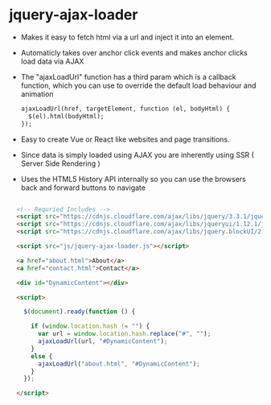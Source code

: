 # jquery-ajax-loader
- Makes it easy to fetch html via a url and inject it into an element.
- Automaticly takes over anchor click events and makes anchor clicks load data via AJAX
- The "ajaxLoadUrl" function has a third param which is a callback function, which you can use to override the default load behaviour and animation

    ```html 
    ajaxLoadUrl(href, targetElement, function (el, bodyHtml) {
      $(el).html(bodyHtml);
    });    
    ```

- Easy to create Vue or React like websites and page transitions.
- Since data is simply loaded using AJAX you are inherently using SSR ( Server Side Rendering )
- Uses the HTML5 History API internally so you can use the browsers back and forward buttons to navigate


```html

  <!-- Requried Includes -->
  <script src="https://cdnjs.cloudflare.com/ajax/libs/jquery/3.3.1/jquery.min.js"></script>
  <script src="https://cdnjs.cloudflare.com/ajax/libs/jqueryui/1.12.1/jquery-ui.min.js"></script>
  <script src="https://cdnjs.cloudflare.com/ajax/libs/jquery.blockUI/2.70/jquery.blockUI.min.js"></script>

  <script src="js/jquery-ajax-loader.js"></script>

  <a href="about.html">About</a>
  <a href="contact.html">Contact</a>

  <div id="DynamicContent"></div>

  <script>

    $(document).ready(function () {

      if (window.location.hash != "") {
        var url = window.location.hash.replace("#", "");
        ajaxLoadUrl(url, "#DynamicContent");
      }
      else {
        ajaxLoadUrl("about.html", "#DynamicContent");
      }
    });

  </script>



```

